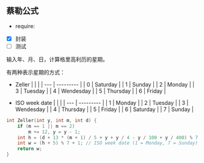 ## 蔡勒公式
 - require:
 - [x] 封装
 - [ ] 测试

输入年、月、日，计算格里高利历的星期。

有两种表示星期的方式：

 - Zeller
    |     |           |
    | --- | --------- |
    | 0   | Saturday  |
    | 1   | Sunday    |
    | 2   | Monday    |
    | 3   | Tuesday   |
    | 4   | Wendesday |
    | 5   | Thursday  |
    | 6   | Friday    |

 - ISO week date
    |     |           |
    | --- | --------- |
    | 1   | Monday    |
    | 2   | Tuesday   |
    | 3   | Wendesday |
    | 4   | Thursday  |
    | 5   | Friday    |
    | 6   | Saturday  |
    | 7   | Sunday    |

```cpp
int Zeller(int y, int m, int d) {
    if (m == 1 || m == 2)
        m += 12, y = y - 1;
    int h = (d + 13 * (m + 1) / 5 + y + y / 4 - y / 100 + y / 400) % 7;
    int w = (h + 5) % 7 + 1; // ISO week date (1 = Monday, 7 = Sunday)
    return w;
}
```
